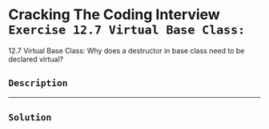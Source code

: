 # Cracking The Coding Interview `Exercise 12.7 Virtual Base Class:`

12.7 Virtual Base Class: Why does a destructor in base class need to be declared virtual?

## `Description`

---

## `Solution`